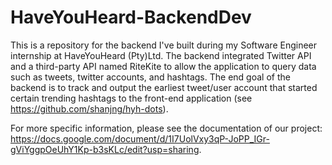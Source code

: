 # HaveYouHeard-BackendDev
This is a repository for the backend I've built during my Software Engineer internship at HaveYouHeard (Pty)Ltd. 
The backend integrated Twitter API and a third-party API named RiteKite to allow the application to query data such as tweets, twitter accounts, and hashtags. The end goal of the backend is to track and output the earliest tweet/user account that started certain trending hashtags to the front-end application (see https://github.com/shanjng/hyh-dots).

For more specific information, please see the documentation of our project: https://docs.google.com/document/d/1I7UolVxy3qP-JoPP_IGr-gViYggpOeUhY1Kp-b3sKLc/edit?usp=sharing.
